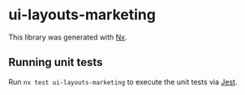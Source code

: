 # ui-layouts-marketing

This library was generated with [Nx](https://nx.dev).

## Running unit tests

Run `nx test ui-layouts-marketing` to execute the unit tests via [Jest](https://jestjs.io).
